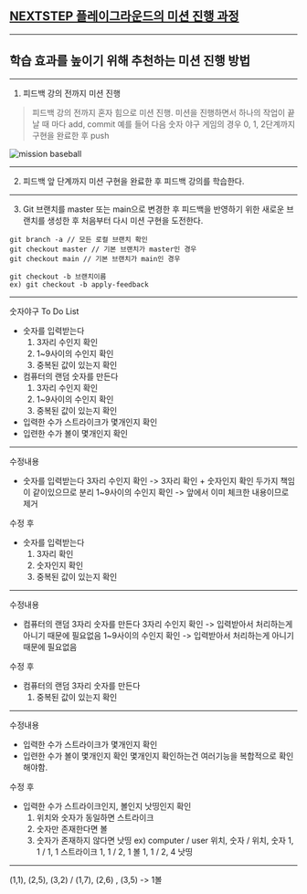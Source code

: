 ## [NEXTSTEP 플레이그라운드의 미션 진행 과정](https://github.com/next-step/nextstep-docs/blob/master/playground/README.md)

---
## 학습 효과를 높이기 위해 추천하는 미션 진행 방법

---
1. 피드백 강의 전까지 미션 진행 
> 피드백 강의 전까지 혼자 힘으로 미션 진행. 미션을 진행하면서 하나의 작업이 끝날 때 마다 add, commit
> 예를 들어 다음 숫자 야구 게임의 경우 0, 1, 2단계까지 구현을 완료한 후 push

![mission baseball](https://raw.githubusercontent.com/next-step/nextstep-docs/master/playground/images/mission_baseball.png)

---
2. 피드백 앞 단계까지 미션 구현을 완료한 후 피드백 강의를 학습한다.

---
3. Git 브랜치를 master 또는 main으로 변경한 후 피드백을 반영하기 위한 새로운 브랜치를 생성한 후 처음부터 다시 미션 구현을 도전한다.

```
git branch -a // 모든 로컬 브랜치 확인
git checkout master // 기본 브랜치가 master인 경우
git checkout main // 기본 브랜치가 main인 경우

git checkout -b 브랜치이름
ex) git checkout -b apply-feedback
```
---
숫자야구 To Do List
* 숫자를 입력받는다
  1. 3자리 수인지 확인
  2. 1~9사이의 수인지 확인
  3. 중복된 값이 있는지 확인
* 컴퓨터의 랜덤 숫자를 만든다
  1. 3자리 수인지 확인
  2. 1~9사이의 수인지 확인
  3. 중복된 값이 있는지 확인
* 입력한 수가 스트라이크가 몇개인지 확인
* 입련한 수가 볼이 몇개인지 확인

---
수정내용
* 숫자를 입력받는다
  3자리 수인지 확인 -> 3자리 확인 + 숫자인지 확인 두가지 책임이 같이있으므로 분리
  1~9사이의 수인지 확인 -> 앞에서 이미 체크한 내용이므로 제거

수정 후 
* 숫자를 입력받는다
  1. 3자리 확인
  2. 숫자인지 확인
  3. 중복된 값이 있는지 확인

---
수정내용
* 컴퓨터의 랜덤 3자리 숫자를 만든다
  3자리 수인지 확인 -> 입력받아서 처리하는게 아니기 때문에 필요없음
  1~9사이의 수인지 확인 -> 입력받아서 처리하는게 아니기 때문에 필요없음

수정 후
* 컴퓨터의 랜덤 3자리 숫자를 만든다
  1. 중복된 값이 있는지 확인
---

수정내용
* 입력한 수가 스트라이크가 몇개인지 확인
* 입련한 수가 볼이 몇개인지 확인
  몇개인지 확인하는건 여러기능을 복합적으로 확인해야함.

수정 후
* 입력한 수가 스트라이크인지, 볼인지 낫띵인지 확인
  1. 위치와 숫자가 동일하면 스트라이크
  2. 숫자만 존재한다면 볼
  3. 숫자가 존재하지 않다면 낫띵
ex)
computer / user
위치, 숫자 / 위치, 숫자
1, 1     /  1, 1     스트라이크
1, 1     /  2, 1     볼
1, 1     /  2, 4     낫띵

---
(1,1), (2,5), (3,2) / (1,7), (2,6) , (3,5) -> 1볼
